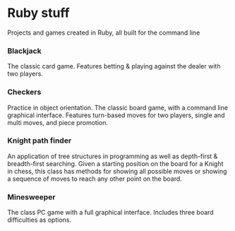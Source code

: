 Ruby stuff
==========

Projects and games created in Ruby, all built for the command line

### Blackjack
The classic card game.  Features betting & playing against the dealer with two players.

### Checkers
Practice in object orientation.  The classic board game, with a command line graphical interface.  Features turn-based moves for two players, single and multi moves, and piece promotion.

### Knight path finder
An application of tree structures in programming as well as depth-first & breadth-first searching.  Given a starting position on the board for a Knight in chess, this class has methods for showing all possible moves or showing a sequence of moves to reach any other point on the board.

### Minesweeper
The class PC game with a full graphical interface.  Includes three board difficulties as options.
